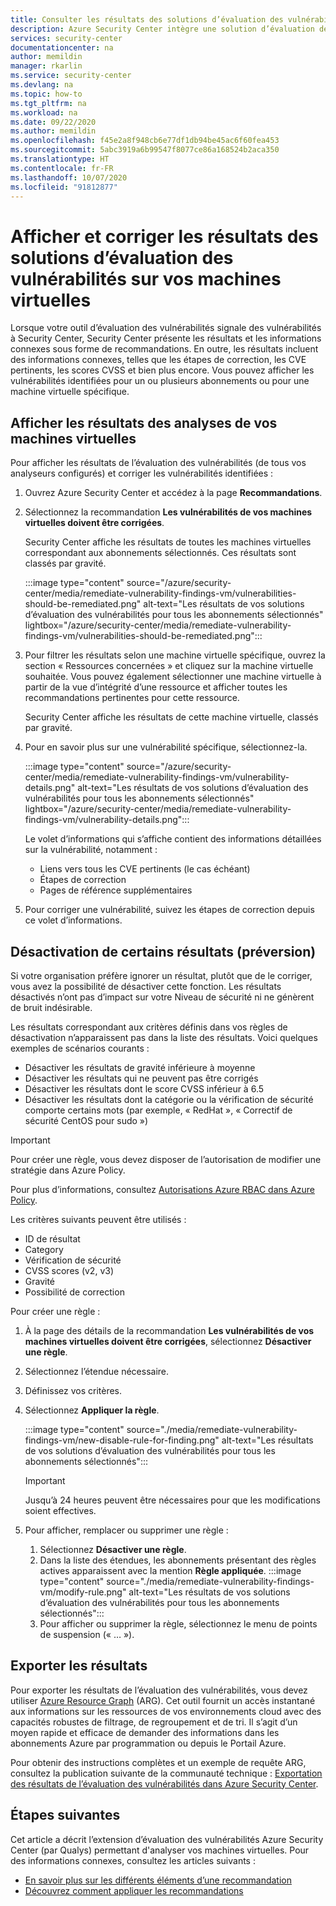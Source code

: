 ```yaml
---
title: Consulter les résultats des solutions d’évaluation des vulnérabilités dans Azure Security Center
description: Azure Security Center intègre une solution d’évaluation des vulnérabilités entièrement intégrée et proposée par Qualys. En savoir plus sur cette extension Security Center sur cette page.
services: security-center
documentationcenter: na
author: memildin
manager: rkarlin
ms.service: security-center
ms.devlang: na
ms.topic: how-to
ms.tgt_pltfrm: na
ms.workload: na
ms.date: 09/22/2020
ms.author: memildin
ms.openlocfilehash: f45e2a8f948cb6e77df1db94be45ac6f60fea453
ms.sourcegitcommit: 5abc3919a6b99547f8077ce86a168524b2aca350
ms.translationtype: HT
ms.contentlocale: fr-FR
ms.lasthandoff: 10/07/2020
ms.locfileid: "91812877"
---
```

# <a name="view-and-remediate-findings-from-vulnerability-assessment-solutions-on-your-vms"></a>Afficher et corriger les résultats des solutions d’évaluation des vulnérabilités sur vos machines virtuelles

Lorsque votre outil d’évaluation des vulnérabilités signale des vulnérabilités à Security Center, Security Center présente les résultats et les informations connexes sous forme de recommandations. En outre, les résultats incluent des informations connexes, telles que les étapes de correction, les CVE pertinents, les scores CVSS et bien plus encore. Vous pouvez afficher les vulnérabilités identifiées pour un ou plusieurs abonnements ou pour une machine virtuelle spécifique.

## <a name="view-findings-from-the-scans-of-your-virtual-machines"></a>Afficher les résultats des analyses de vos machines virtuelles

Pour afficher les résultats de l’évaluation des vulnérabilités (de tous vos analyseurs configurés) et corriger les vulnérabilités identifiées :

1. Ouvrez Azure Security Center et accédez à la page **Recommandations**. 

1. Sélectionnez la recommandation **Les vulnérabilités de vos machines virtuelles doivent être corrigées**.

    Security Center affiche les résultats de toutes les machines virtuelles correspondant aux abonnements sélectionnés. Ces résultats sont classés par gravité. 

    :::image type="content" source="/azure/security-center/media/remediate-vulnerability-findings-vm/vulnerabilities-should-be-remediated.png" alt-text="Les résultats de vos solutions d’évaluation des vulnérabilités pour tous les abonnements sélectionnés" lightbox="/azure/security-center/media/remediate-vulnerability-findings-vm/vulnerabilities-should-be-remediated.png":::

1. Pour filtrer les résultats selon une machine virtuelle spécifique, ouvrez la section « Ressources concernées » et cliquez sur la machine virtuelle souhaitée. Vous pouvez également sélectionner une machine virtuelle à partir de la vue d’intégrité d’une ressource et afficher toutes les recommandations pertinentes pour cette ressource.

    Security Center affiche les résultats de cette machine virtuelle, classés par gravité. 

1. Pour en savoir plus sur une vulnérabilité spécifique, sélectionnez-la. 

    :::image type="content" source="/azure/security-center/media/remediate-vulnerability-findings-vm/vulnerability-details.png" alt-text="Les résultats de vos solutions d’évaluation des vulnérabilités pour tous les abonnements sélectionnés" lightbox="/azure/security-center/media/remediate-vulnerability-findings-vm/vulnerability-details.png":::

    Le volet d’informations qui s’affiche contient des informations détaillées sur la vulnérabilité, notamment :
    
    * Liens vers tous les CVE pertinents (le cas échéant)
    * Étapes de correction
    * Pages de référence supplémentaires

1. Pour corriger une vulnérabilité, suivez les étapes de correction depuis ce volet d’informations.


## <a name="disable-specific-findings-preview"></a>Désactivation de certains résultats (préversion)

Si votre organisation préfère ignorer un résultat, plutôt que de le corriger, vous avez la possibilité de désactiver cette fonction. Les résultats désactivés n’ont pas d’impact sur votre Niveau de sécurité ni ne génèrent de bruit indésirable.

Les résultats correspondant aux critères définis dans vos règles de désactivation n’apparaissent pas dans la liste des résultats. Voici quelques exemples de scénarios courants :

- Désactiver les résultats de gravité inférieure à moyenne
- Désactiver les résultats qui ne peuvent pas être corrigés
- Désactiver les résultats dont le score CVSS inférieur à 6.5
- Désactiver les résultats dont la catégorie ou la vérification de sécurité comporte certains mots (par exemple, « RedHat », « Correctif de sécurité CentOS pour sudo »)

> [!IMPORTANT]
> Pour créer une règle, vous devez disposer de l’autorisation de modifier une stratégie dans Azure Policy.
>
> Pour plus d’informations, consultez [Autorisations Azure RBAC dans Azure Policy](../governance/policy/overview.md#azure-rbac-permissions-in-azure-policy).

Les critères suivants peuvent être utilisés : 

- ID de résultat 
- Category
- Vérification de sécurité 
- CVSS scores (v2, v3) 
- Gravité 
- Possibilité de correction 

Pour créer une règle :

1. À la page des détails de la recommandation **Les vulnérabilités de vos machines virtuelles doivent être corrigées**, sélectionnez **Désactiver une règle**.
1. Sélectionnez l’étendue nécessaire.
1. Définissez vos critères.
1. Sélectionnez **Appliquer la règle**.

    :::image type="content" source="./media/remediate-vulnerability-findings-vm/new-disable-rule-for-finding.png" alt-text="Les résultats de vos solutions d’évaluation des vulnérabilités pour tous les abonnements sélectionnés":::

    > [!IMPORTANT]
    > Jusqu’à 24 heures peuvent être nécessaires pour que les modifications soient effectives.

1. Pour afficher, remplacer ou supprimer une règle : 
    1. Sélectionnez **Désactiver une règle**.
    1. Dans la liste des étendues, les abonnements présentant des règles actives apparaissent avec la mention **Règle appliquée**.
        :::image type="content" source="./media/remediate-vulnerability-findings-vm/modify-rule.png" alt-text="Les résultats de vos solutions d’évaluation des vulnérabilités pour tous les abonnements sélectionnés":::
    1. Pour afficher ou supprimer la règle, sélectionnez le menu de points de suspension (« … »).
        

## <a name="export-the-results"></a>Exporter les résultats

Pour exporter les résultats de l’évaluation des vulnérabilités, vous devez utiliser [Azure Resource Graph](https://azure.microsoft.com/features/resource-graph/) (ARG). Cet outil fournit un accès instantané aux informations sur les ressources de vos environnements cloud avec des capacités robustes de filtrage, de regroupement et de tri. Il s’agit d’un moyen rapide et efficace de demander des informations dans les abonnements Azure par programmation ou depuis le Portail Azure.

Pour obtenir des instructions complètes et un exemple de requête ARG, consultez la publication suivante de la communauté technique : [Exportation des résultats de l’évaluation des vulnérabilités dans Azure Security Center](https://techcommunity.microsoft.com/t5/azure-security-center/exporting-vulnerability-assessment-results-in-azure-security/ba-p/1212091).




## <a name="next-steps"></a>Étapes suivantes
Cet article a décrit l’extension d’évaluation des vulnérabilités Azure Security Center (par Qualys) permettant d'analyser vos machines virtuelles. Pour des informations connexes, consultez les articles suivants :

- [En savoir plus sur les différents éléments d’une recommandation](security-center-recommendations.md)
- [Découvrez comment appliquer les recommandations](security-center-remediate-recommendations.md)